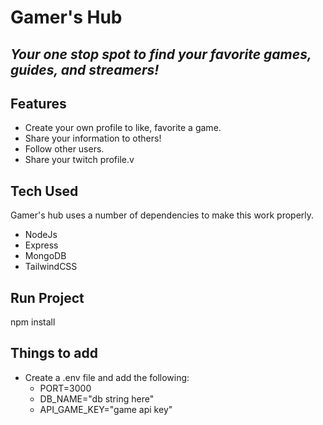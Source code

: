 # Gamer's Hub

## _Your one stop spot to find your favorite games, guides, and streamers!_

## Features

- Create your own profile to like, favorite a game.
- Share your information to others!
- Follow other users.
- Share your twitch profile.v

## Tech Used

Gamer's hub uses a number of dependencies to make this work properly.

- NodeJs
- Express
- MongoDB
- TailwindCSS

## Run Project
npm install

## Things to add
- Create a .env file and add the following:
    - PORT=3000
    - DB_NAME="db string here"
    - API_GAME_KEY="game api key"